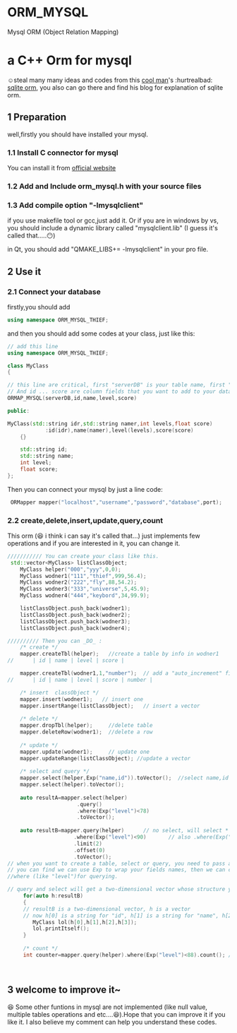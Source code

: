 # ORM_MYSQL
Mysql ORM (Object Relation Mapping)

# a C++ Orm for mysql #
:relaxed:steal many many ideas and codes from this [cool man](https://github.com/BOT-Man-JL/ )'s :hurtrealbad: [sqlite orm](https://github.com/BOT-Man-JL/ORM-Lite), you also can go there and find his blog for explanation of sqlite orm.

## 1 Preparation  ##
well,firstly you should have installed your mysql.

### 1.1 Install C connector for mysql  ###
You can install it from [ official website](https://dev.mysql.com/downloads/connector/c/) 

### 1.2 Add and Include orm_mysql.h with your source files ###

### 1.3 Add compile option "-lmysqlclient" ###
if you use makefile tool or gcc,just add it. Or if you are in windows by vs, you should include a dynamic library called "mysqlclient.lib" (I guess it's called that.....:no_mouth:)

in Qt, you should add "QMAKE_LIBS+= -lmysqlclient" in your pro file.


## 2 Use it  ##
### 2.1 Connect your database ###
firstly,you should add

```C++
using namespace ORM_MYSQL_THIEF;
```
and then you should add some codes at your class, just like this:

```C++
// add this line 
using namespace ORM_MYSQL_THIEF;

class MyClass
{

// this line are critical, first "serverDB" is your table name, first "id" will be your primary key if you don't want to pass another primary key.
// And id ... score are column fields that you want to add to your database
ORMAP_MYSQL(serverDB,id,name,level,score)

public:

MyClass(std::string idr,std::string namer,int levels,float score)
            :id(idr),name(namer),level(levels),score(score)
    {}

    std::string id;
    std::string name;
    int level;
    float score;
};
```

Then you can connect your mysql by just a line code:

```C++
 ORMapper mapper("localhost","username","password","database",port);
```



### 2.2 create,delete,insert,update,query,count ###
This orm (:laughing: i think i can say it's called that...) just implements few operations and if you are interested in it, you can change it.

```c++
/////////// You can create your class like this.
 std::vector<MyClass> listClassObject;
    MyClass helper("000","yyy",0,0);
    MyClass wodner1("111","thief",999,56.4);
    MyClass wodner2("222","fly",88,54.2);
    MyClass wodner3("333","universe",5,45.9);
    MyClass wodner4("444","keybord",34,99.9);

    listClassObject.push_back(wodner1);
    listClassObject.push_back(wodner2);
    listClassObject.push_back(wodner3);
    listClassObject.push_back(wodner4);

////////// Then you can _DO_ :
    /* create */
    mapper.createTbl(helper);   //create a table by info in wodner1
//      | id | name | level | score |

    mapper.createTbl(wodner1,1,"number");  // add a "auto_increment" field "number" to your table
//      | id | name | level | score | number |   

    /* insert  classObject */
    mapper.insert(wodner1);   // insert one 
    mapper.insertRange(listClassObject);   // insert a vector
        
    /* delete */
    mapper.dropTbl(helper);     //delete table
    mapper.deleteRow(wodner1);  //delete a row
    
    /* update */
    mapper.update(wodner1);     // update one 
    mapper.updateRange(listClassObject); //update a vector
    
    /* select and query */
    mapper.select(helper,Exp("name,id")).toVector();  //select name,id 
    mapper.select(helper).toVector();
        
    auto resultA=mapper.select(helper) 
                      .query()
                      .where(Exp("level")<78)
                      .toVector();
                      
    auto resultB=mapper.query(helper)      // no select, will select *
                     .where(Exp("level")<90)       // also .where(Exp("name")=="thief")
                     .limit(2)
                     .offset(0)
                     .toVector();
// when you want to create a table, select or query, you need to pass a "helper" classObject.
// you can find we can use Exp to wrap your fields names, then we can create select fields (like "name,id")
//where (like "level")for querying.

// query and select will get a two-dimensional vector whose structure you can get value like this:
     for(auto h:resultB)
     {
     // resultB is a two-dimensional vector, h is a vector
     // now h[0] is a string for "id", h[1] is a string for "name", h[2] is a int for "level", h[3] is a float for "score"
        MyClass lol(h[0],h[1],h[2],h[3]);
        lol.printItself();
     }
        
     /* count */
     int counter=mapper.query(helper).where(Exp("level")<88).count(); // return a number for your query

    
```

## 3  welcome to improve it~ ##
:laughing: Some other funtions in mysql are not implemented (like null value, multiple tables operations and etc....:laughing:).Hope that you can improve it if you like it. I also believe my comment can help you understand these codes.
